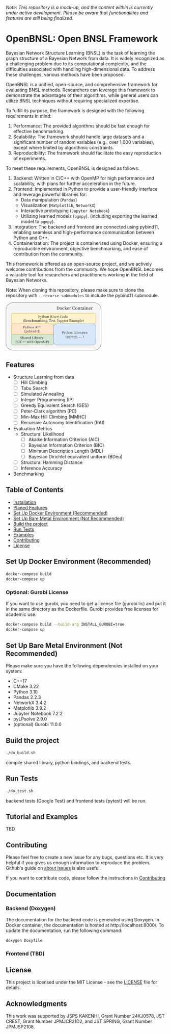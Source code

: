 *Note: This repository is a mock-up, and the content within is currently under active development. Please be aware that functionalities and features are still being finalized.*

# OpenBNSL: Open BNSL Framework
Bayesian Network Structure Learning (BNSL) is the task of learning the graph structure of a Bayesian Network from data.
It is widely recognized as a challenging problem due to its computational complexity, and the difficulties associated with handling high-dimensional data.
To address these challenges, various methods have been proposed.

OpenBNSL is a unified, open-source, and comprehensive framework for evaluating BNSL methods.
Researchers can leverage this framework to demonstrate the advantages of their algorithms, while general users can utilize BNSL techniques without requiring specialized expertise.

To fulfill its purpose, the framework is designed with the following requirements in mind:
1. Performance: The provided algorithms should be fast enough for effective benchmarking.
2. Scalability: The framework should handle large datasets and a significant number of random variables (e.g., over 1,000 variables), except where limited by algorithmic constraints.
3. Reproducibility: The framework should facilitate the easy reproduction of experiments.

To meet these requirements, OpenBNSL is designed as follows:
1. Backend: Written in C/C++ with OpenMP for high performance and scalability, with plans for further acceleration in the future.
2. Frontend: Implemented in Python to provide a user-friendly interface and leverage powerful libraries for:
    - Data manipulation (`Pandas`)
    - Visualization (`Matplotlib`, `NetworkX`)
    - Interactive prototyping (`Jupyter Notebook`)
    - Utilizing learned models (`pgmpy`). (including exporting the learned model to `pgmpy`).
3. Integration: The backend and frontend are connected using pybind11, enabling seamless and high-performance communication between Python and C++.
4. Containerization: The project is containerized using Docker, ensuring a reproducible environment, objective benchmarking, and ease of contribution from the community.

This framework is offered as an open-source project, and we actively welcome contributions from the community. We hope OpenBNSL becomes a valuable tool for researchers and practitioners working in the field of Bayesian Networks.

Note: When cloning this repository, please make sure to clone the repository with `--recurse-submodules` to include the pybind11 submodule.

<img src="images/overview.png" alt="overview" width="300">


## Features
- Structure Learning from data
    - [ ] Hill Climbing
    - [ ] Tabu Search
    - [ ] Simulated Annealing 
    - [ ] Integer Programming (IP)
    - [ ] Greedy Equivalent Search (GES)
    - [ ] Peter-Clark algorithm (PC)
    - [ ] Min-Max Hill Climbing (MMHC)
    - [ ] Recursive Autonomy Identification (RAI)
- Evaluation Metrics
    - Structural Likelihood
        - [ ] Akaike Information Criterion (AIC)
        - [ ] Bayesian Information Criterion (BIC)
        - [ ] Minimum Description Length (MDL)
        - [ ] Bayesian Dirichlet equivalent uniform (BDeu) 
    - [ ] Structural Hamming Distance
    - [ ] Inference Accuracy
- Benchmarking 

## Table of Contents
- [Installation](#installation)
- [Planed Features](#planed-features)
- [Set Up Docker Environment (Recommended)](#set-up-docker-environment)
- [Set Up Bare Metal Environment (Not Recommended)](#set-up-bare-metal-environment)
- [Build the project](#build-the-project)
- [Run Tests](#run-tests)
- [Examples](#examples)
- [Contributing](#contributing)
- [License](#license)

    
## Set Up Docker Environment (Recommended)

```bash
docker-compose build
docker-compose up
```

### Optional: Gurobi License
If you want to use gurobi, you need to get a license file (gurobi.lic) and put it in the same directory as the Dockerfile.
Gurobi provides free licenses for academic use.

```bash
docker-compose build --build-arg INSTALL_GUROBI=true
docker-compose up
```

## Set Up Bare Metal Environment (Not Recommended)

Please make sure you have the following dependencies installed on your system:
- C++17
- CMake 3.22
- Python 3.10
- Pandas 2.2.3
- NetworkX 3.4.2 
- Matplotlib 3.9.2
- Jupyter Notebook 7.2.2
- pyLPsolve 2.9.0
- (optional) Gurobi 11.0.0

## Build the project
```bash
./do_build.sh
```
compile shared library, python bindings, and backend tests.

## Run Tests
```bash
./do_test.sh
```
backend tests (Google Test) and frontend tests (pytest) will be run.

## Tutorial and Examples
TBD

## Contributing
Please feel free to create a new issue for any bugs, questions etc. 
It is very helpful if you gives us enough information to reproduce the problem. 
Github's guide on [about issues](https://guides.github.com/features/issues/) is also useful.

If you want to contribute code, please follow the instructions in [Contributing](CONTRIBUTING.md)

## Documentation

### Backend (Doxygen)
The documentation for the backend code is generated using Doxygen.
In Docker container, the documentation is hosted at http://localhost:8000/.
To update the documentation, run the following command:
```bash
doxygen Doxyfile
```

### Frontend (TBD)


## License
This project is licensed under the MIT License - see the [LICENSE](LICENSE) file for details.

## Acknowledgments
This work was supported by
JSPS KAKENHI, Grant Number 24KJ0578,
JST CREST, Grant Number JPMJCR21D2, and
JST SPRING, Grant Number JPMJSP2108.